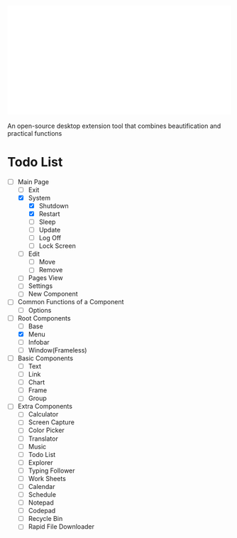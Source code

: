 ![](./media/logo/uniquedesktop-d.png)

An open-source desktop extension tool that combines beautification and practical functions



# Todo List
- [ ] Main Page
    - [ ] Exit
    - [x] System 
        - [x] Shutdown
        - [x] Restart
        - [ ] Sleep
        - [ ] Update
        - [ ] Log Off
        - [ ] Lock Screen
    - [ ] Edit
        - [ ] Move
        - [ ] Remove
    - [ ] Pages View
    - [ ] Settings
    - [ ] New Component
- [ ] Common Functions of a Component
    - [ ] Options
- [ ] Root Components
    - [ ] Base 
    - [x] Menu
    - [ ] Infobar
    - [ ] Window(Frameless)
- [ ] Basic Components
    - [ ] Text
    - [ ] Link
    - [ ] Chart
    - [ ] Frame
    - [ ] Group
- [ ] Extra Components
    - [ ] Calculator
    - [ ] Screen Capture
    - [ ] Color Picker
    - [ ] Translator
    - [ ] Music
    - [ ] Todo List
    - [ ] Explorer
    - [ ] Typing Follower
    - [ ] Work Sheets
    - [ ] Calendar
    - [ ] Schedule
    - [ ] Notepad
    - [ ] Codepad
    - [ ] Recycle Bin
    - [ ] Rapid File Downloader
